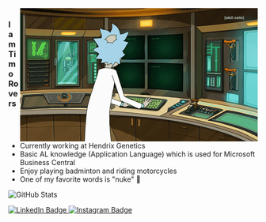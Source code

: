 <img align="right" alt="GIF" src="https://github.com/darshan-jain/darshan-jain/blob/master/rick.gif" />

### I am Timo Rovers
- Currently working at Hendrix Genetics 
- Basic AL knowledge (Application Language) which is used for Microsoft Business Central
- Enjoy playing badminton and riding motorcycles 
- One of my favorite words is "nuke" 💨

![GitHub Stats](https://github-readme-stats.vercel.app/api?username=timorovers&show_icons=true&theme=calm_pink)

<div id="badges">
  <a href="https://linkedin.com/in/timorovers">
    <img src="https://img.shields.io/badge/LinkedIn-blue?style=for-the-badge&logo=linkedin&logoColor=white" alt="LinkedIn Badge"/>
  </a>
  <a href="https://instagram.com/timorovers">
    <img src="https://img.shields.io/badge/Instagram-purple?style=for-the-badge&logo=Instagram&logoColor=white" alt="Instagram Badge"/>
  </a>
